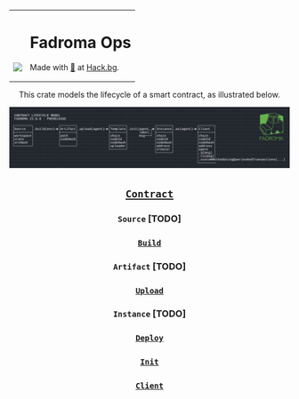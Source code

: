 <div align="center">
<table><tr><td valign="middle" style="vertical-align:bottom">

[<img style="vertical-align:text-top" src="https://github.com/hackbg/fadroma/raw/22.01/doc/logo.svg" width="200">](https://fadroma.tech)
  
</td><td valign="center">
  
# Fadroma Ops
Made with [💚](mailto:hello@hack.bg) at [Hack.bg](https://hack.bg).
  
</td></tr></table>

This crate models the lifecycle of a smart contract,
as illustrated below.
  
![](./.pix/Figure_1.png)

## [**`Contract`**](./Contract.ts)
### **`Source` [TODO]**
### [**`Build`**](./Build.ts)
### **`Artifact` [TODO]**
### [**`Upload`**](./Upload.ts)
### **`Instance` [TODO]**
### [**`Deploy`**](./Deploy.ts)
### [**`Init`**](./Init.ts)
### [**`Client`**](./Client.ts)
  
</div>

